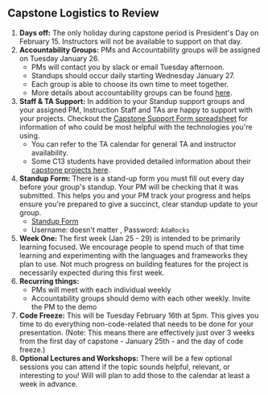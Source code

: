 ## Capstone Logistics to Review

1. **Days off:** The only holiday during capstone period is President's Day on February 15. Instructors will not be available to support on that day.
1. **Accountability Groups:** PMs and Accountability groups will be assigned on Tuesday January 26.
    * PMs will contact you by slack or email Tuesday afternoon.
    * Standups should occur daily starting Wednesday January 27. 
    * Each group is able to choose its own time to meet together.
    * More details about accountability groups can be found [here](https://learn-2.galvanize.com/cohorts/2036/blocks/882/content_files/capstone-overview/groups.md).
1. **Staff & TA Support:** In addition to your Standup support groups and your assigned PM, Instruction Staff and TAs are happy to support with your projects.  Checkout the [Capstone Support Form spreadsheet](https://docs.google.com/spreadsheets/d/1QKlTPp5TX7YpZC3hO091VSd_M_eklNHagkJQ164bIic/edit?usp=sharing) for information of who could be most helpful with the technologies you're using.
    * You can refer to the TA calendar for general TA and instructor availability.
    * Some C13 students have provided detailed information about their [capstone projects here](https://docs.google.com/spreadsheets/d/1FYHbmTdJuwgv8yI0YIfDIEk58bh03b3yTFgDybjVT2g/edit#gid=0).
1. **Standup Form:** There is a stand-up form you must fill out every day before your group's standup. Your PM will be checking that it was submitted. This helps you and your PM track your progress and helps ensure you're prepared to give a succinct, clear standup update to your group. 
    * [Standup Form](http://capstone-status.herokuapp.com/)
    * Username: doesn't matter , Password: `AdaRocks`
1. **Week One:** The first week (Jan 25 - 29) is intended to be primarily learning focused. We encourage people to spend much of that time learning and experimenting with the languages and frameworks they plan to use. Not much progress on building features for the project is necessarily expected during this first week.
1. **Recurring things:**
    - PMs will meet with each individual weekly
    - Accountability groups should demo with each other weekly. Invite the PM to the demo
1. **Code Freeze:** This will be Tuesday February 16th at 5pm. This gives you time to do everything non-code-related that needs to be done for your presentation. (Note: This means there are effectively just over 3 weeks from the first day of capstone - January 25th - and the day of code freeze.)
1. **Optional Lectures and Workshops:** There will be a few optional sessions you can attend if the topic sounds helpful, relevant, or interesting to you! Will will plan to add those to the calendar at least a week in advance.
